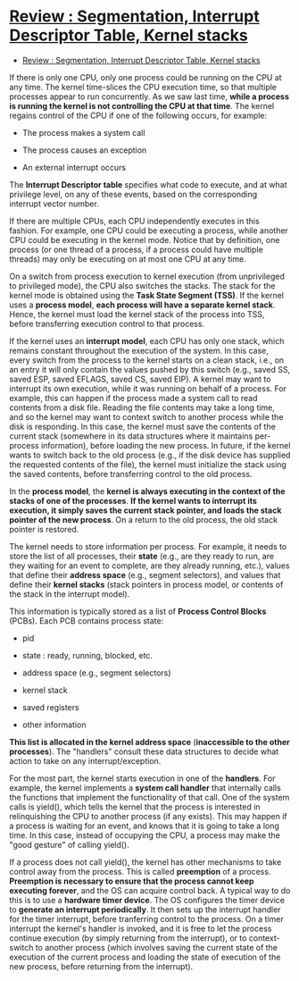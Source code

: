 # [Review : Segmentation, Interrupt Descriptor Table, Kernel stacks](https://www.cse.iitd.ernet.in/~sbansal/os/lec/l9.html)

- [Review : Segmentation, Interrupt Descriptor Table, Kernel stacks](#review--segmentation-interrupt-descriptor-table-kernel-stacks)

If there is only one CPU, only one process could be running on the CPU at any time. The kernel time-slices the CPU execution time, so that multiple processes appear to run concurrently. As we saw last time, **while a process is running the kernel is not controlling the CPU at that time**. The kernel regains control of the CPU if one of the following occurs, for example:

- The process makes a system call

- The process causes an exception

- An external interrupt occurs

The **Interrupt Descriptor table** specifies what code to execute, and at what privilege level, on any of these events, based on the corresponding interrupt vector number.

If there are multiple CPUs, each CPU independently executes in this fashion. For example, one CPU could be executing a process, while another CPU could be executing in the kernel mode. Notice that by definition, one process (or one thread of a process, if a process could have multiple threads) may only be executing on at most one CPU at any time.

On a switch from process execution to kernel execution (from unprivileged to privileged mode), the CPU also switches the stacks. The stack for the kernel mode is obtained using the **Task State Segment (TSS)**. If the kernel uses a **process model**, **each process will have a separate kernel stack**. Hence, the kernel must load the kernel stack of the process into TSS, before transferring execution control to that process.

If the kernel uses an **interrupt model**, each CPU has only one stack, which remains constant throughout the execution of the system. In this case, every switch from the process to the kernel starts on a clean stack, i.e., on an entry it will only contain the values pushed by this switch (e.g., saved SS, saved ESP, saved EFLAGS, saved CS, saved EIP). A kernel may want to interrupt its own execution, while it was running on behalf of a process. For example, this can happen if the process made a system call to read contents from a disk file. Reading the file contents may take a long time, and so the kernel may want to context switch to another process while the disk is responding. In this case, the kernel must save the contents of the current stack (somewhere in its data structures where it maintains per-process information), before loading the new process. In future, if the kernel wants to switch back to the old process (e.g., if the disk device has supplied the requested contents of the file), the kernel must initialize the stack using the saved contents, before transferring control to the old process.

In the **process model**, the **kernel is always executing in the context of the stacks of one of the processes**. **If the kernel wants to interrupt its execution, it simply saves the current stack pointer, and loads the stack pointer of the new process**. On a return to the old process, the old stack pointer is restored.

The kernel needs to store information per process. For example, it needs to store the list of all processes, their **state** (e.g., are they ready to run, are they waiting for an event to complete, are they already running, etc.), values that define their **address space** (e.g., segment selectors), and values that define their **kernel stacks** (stack pointers in process model, or contents of the stack in the interrupt model).

This information is typically stored as a list of **Process Control Blocks** (PCBs). Each PCB contains process state:

- pid

- state : ready, running, blocked, etc.

- address space (e.g., segment selectors)

- kernel stack

- saved registers

- other information

**This list is allocated in the kernel address space** (**inaccessible to the other processes**). The "handlers" consult these data structures to decide what action to take on any interrupt/exception.

For the most part, the kernel starts execution in one of the **handlers**. For example, the kernel implements a **system call handler** that internally calls the functions that implement the functionality of that call. One of the system calls is yield(), which tells the kernel that the process is interested in relinquishing the CPU to another process (if any exists). This may happen if a process is waiting for an event, and knows that it is going to take a long time. In this case, instead of occupying the CPU, a process may make the "good gesture" of calling yield().

If a process does not call yield(), the kernel has other mechanisms to take control away from the process. This is called **preemption** of a process. **Preemption is necessary to ensure that the process cannot keep executing forever**, and the OS can acquire control back. A typical way to do this is to use a **hardware timer device**. The OS configures the timer device to **generate an interrupt periodically**. It then sets up the interrupt handler for the timer interrupt, before tranferring control to the process. On a timer interrupt the kernel's handler is invoked, and it is free to let the process continue execution (by simply returning from the interrupt), or to context-switch to another process (which involves saving the current state of the execution of the current process and loading the state of execution of the new process, before returning from the interrupt).
